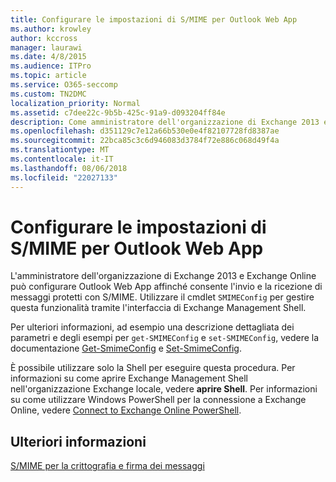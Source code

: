 ```yaml
---
title: Configurare le impostazioni di S/MIME per Outlook Web App
ms.author: krowley
author: kccross
manager: laurawi
ms.date: 4/8/2015
ms.audience: ITPro
ms.topic: article
ms.service: O365-seccomp
ms.custom: TN2DMC
localization_priority: Normal
ms.assetid: c7dee22c-9b5b-425c-91a9-d093204ff84e
description: Come amministratore dell'organizzazione di Exchange 2013 ed Exchange Online, è possibile impostare di Outlook Web App per consentire l'invio e ricezione di messaggi S/MIME-protetti. Utilizzare il cmdlet SMIMEConfig per gestire questa funzionalità tramite l'interfaccia di Exchange Management Shell.
ms.openlocfilehash: d351129c7e12a66b530e0e4f82107728fd8387ae
ms.sourcegitcommit: 22bca85c3c6d946083d3784f72e886c068d49f4a
ms.translationtype: MT
ms.contentlocale: it-IT
ms.lasthandoff: 08/06/2018
ms.locfileid: "22027133"
---
```

# <a name="configure-smime-settings-for-outlook-web-app"></a>Configurare le impostazioni di S/MIME per Outlook Web App

L'amministratore dell'organizzazione di Exchange 2013 e Exchange Online può configurare Outlook Web App affinché consente l'invio e la ricezione di messaggi protetti con S/MIME. Utilizzare il cmdlet  `SMIMEConfig` per gestire questa funzionalità tramite l'interfaccia di Exchange Management Shell. 
  
Per ulteriori informazioni, ad esempio una descrizione dettagliata dei parametri e degli esempi per  `get-SMIMEConfig` e  `set-SMIMEConfig`, vedere la documentazione [Get-SmimeConfig](http://technet.microsoft.com/library/4b29fa89-0840-4fe9-8885-019fcef2e02b.aspx) e [Set-SmimeConfig](http://technet.microsoft.com/library/de357ce0-8143-4c36-8032-026292fc63f0.aspx). 
  
È possibile utilizzare solo la Shell per eseguire questa procedura. Per informazioni su come aprire Exchange Management Shell nell'organizzazione Exchange locale, vedere **aprire Shell**. Per informazioni su come utilizzare Windows PowerShell per la connessione a Exchange Online, vedere [Connect to Exchange Online PowerShell](https://go.microsoft.com/fwlink/p/?linkid=396554).
  
## <a name="for-more-information"></a>Ulteriori informazioni

[S/MIME per la crittografia e firma dei messaggi](s-mime-for-message-signing-and-encryption.md)
  

